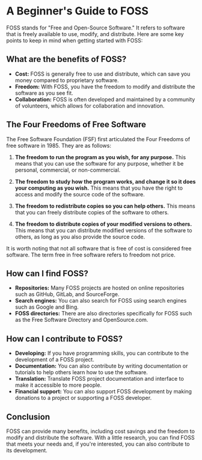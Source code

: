 # A Beginner's Guide to FOSS

FOSS stands for "Free and Open-Source Software." It refers to software that is freely available to use, modify, and distribute. Here are some key points to keep in mind when getting started with FOSS:

## What are the benefits of FOSS?
- **Cost:** FOSS is generally free to use and distribute, which can save you money compared to proprietary software.
- **Freedom:** With FOSS, you have the freedom to modify and distribute the software as you see fit.
- **Collaboration:** FOSS is often developed and maintained by a community of volunteers, which allows for collaboration and innovation.

## The Four Freedoms of Free Software

The Free Software Foundation (FSF) first articulated the Four Freedoms of free software in 1985. They are as follows:

1. **The freedom to run the program as you wish, for any purpose.** This means that you can use the software for any purpose, whether it be personal, commercial, or non-commercial.

2. **The freedom to study how the program works, and change it so it does your computing as you wish.** This means that you have the right to access and modify the source code of the software.

3. **The freedom to redistribute copies so you can help others.** This means that you can freely distribute copies of the software to others.

4. **The freedom to distribute copies of your modified versions to others.** This means that you can distribute modified versions of the software to others, as long as you also provide the source code.

It is worth noting that not all software that is free of cost is considered free software. The term free in free software refers to freedom not price.

## How can I find FOSS?
- **Repositories:** Many FOSS projects are hosted on online repositories such as GitHub, GitLab, and SourceForge.
- **Search engines:** You can also search for FOSS using search engines such as Google and Bing.
- **FOSS directories:** There are also directories specifically for FOSS such as the Free Software Directory and OpenSource.com.

## How can I contribute to FOSS?
- **Developing:** If you have programming skills, you can contribute to the development of a FOSS project.
- **Documentation:** You can also contribute by writing documentation or tutorials to help others learn how to use the software.
- **Translation:** Translate FOSS project documentation and interface to make it accessible to more people.
- **Financial support:** You can also support FOSS development by making donations to a project or supporting a FOSS developer.

## Conclusion
FOSS can provide many benefits, including cost savings and the freedom to modify and distribute the software. With a little research, you can find FOSS that meets your needs and, if you're interested, you can also contribute to its development.
